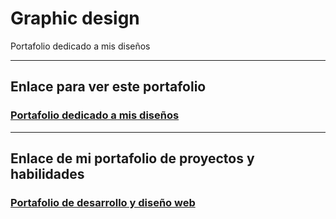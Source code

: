 # Graphic design
Portafolio dedicado a mis diseños 
___
## Enlace para ver este portafolio
### [Portafolio dedicado a mis diseños](https://hernanreiq.github.io/graphic-design/)
___
## Enlace de mi portafolio de proyectos y habilidades
### [Portafolio de desarrollo y diseño web](https://hernanreiq.github.io/portafolio/)